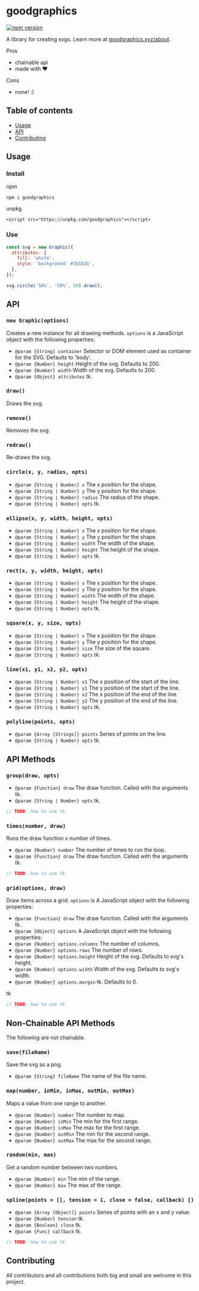 # goodgraphics

[![npm version](https://badge.fury.io/js/goodgraphics.svg)](https://badge.fury.io/js/goodgraphics)

A library for creating svgs. Learn more at [goodgraphics.xyz/about](https://goodgraphics.xyz/about).

Pros

- chainable api
- made with ❤️

Cons

- none! :)

## Table of contents

- [Usage](#usage)
- [API](#api)
- [Contributing](#contributing)

## Usage

### Install

npm

```
npm i goodgraphics
```

unpkg

```
<script src="https://unpkg.com/goodgraphics"></script>
```

### Use

```js
const svg = new Graphic({
  attributes: {
    fill: 'white',
    style: 'background: #1b1b1b',
  },
});

svg.circle('50%', '50%', 50).draw();
```

## API

### `new Graphic(options)`

Creates a new instance for all drawing methods. `options` is a JavaScript object with the following properties:

- `@param {String} container` Selector or DOM element used as container for the SVG. Defaults to 'body'.
- `@param {Number} height` Height of the svg. Defaults to 200.
- `@param {Number} width` Width of the svg. Defaults to 200.
- `@param {Object} attributes` tk.

### `draw()`

Draws the svg.

### `remove()`

Removes the svg.

### `redraw()`

Re-draws the svg.

### `circle(x, y, radius, opts)`

- `@param {String | Number} x` The x position for the shape.
- `@param {String | Number} y` The y position for the shape.
- `@param {String | Number} radius` The radius of the shape.
- `@param {String | Number} opts` tk.

### `ellipse(x, y, width, height, opts)`

- `@param {String | Number} x` The x position for the shape.
- `@param {String | Number} y` The y position for the shape.
- `@param {String | Number} width` The width of the shape.
- `@param {String | Number} height` The height of the shape.
- `@param {String | Number} opts` tk.

### `rect(x, y, width, height, opts)`

- `@param {String | Number} x` The x position for the shape.
- `@param {String | Number} y` The y position for the shape.
- `@param {String | Number} width` The width of the shape.
- `@param {String | Number} height` The height of the shape.
- `@param {String | Number} opts` tk.

### `square(x, y, size, opts)`

- `@param {String | Number} x` The x position for the shape.
- `@param {String | Number} y` The y position for the shape.
- `@param {String | Number} size` The size of the square.
- `@param {String | Number} opts` tk.

### `line(x1, y1, x2, y2, opts)`

- `@param {String | Number} x1` The x position of the start of the line.
- `@param {String | Number} y1` The y position of the start of the line.
- `@param {String | Number} x2` The x position of the end of the line.
- `@param {String | Number} y2` The y position of the end of the line.
- `@param {String | Number} opts` tk.

### `polyline(points, opts)`

- `@param {Array [Strings]} points` Series of points on the line.
- `@param {String | Number} opts` tk.

## API Methods

### `group(draw, opts)`

- `@param {Function} draw` The draw function. Called with the arguments tk.
- `@param {String | Number} opts` tk.

```js
// TODO: how to use tk
```

### `times(number, draw)`

Runs the draw function x number of times.

- `@param {Number} number` The number of times to run the loop.
- `@param {Function} draw` The draw function. Called with the arguments tk.

```js
// TODO: how to use tk
```

### `grid(options, draw)`

Draw items across a grid. `options` is A JavaScript object with the following properties:

- `@param {Function} draw` The draw function. Called with the arguments tk.
- `@param {Object} options` A JavaScript object with the following properties:
- `@param {Number} options.columns` The number of columns.
- `@param {Number} options.rows` The number of rows.
- `@param {Number} options.height` Height of the svg. Defaults to svg's height.
- `@param {Number} options.width` Width of the svg. Defaults to svg's width.
- `@param {Number} options.margin` tk. Defaults to 0.

tk

```js
// TODO: how to use tk
```

## Non-Chainable API Methods

The following are not chainable.

### `save(fileName)`

Save the svg as a png.

- `@param {String} fileName` The name of the file name.

### `map(number, inMin, inMax, outMin, outMax)`

Maps a value from one range to another.

- `@param {Number} number` The number to map.
- `@param {Number} inMin` The min for the first range.
- `@param {Number} inMax` The max for the first range.
- `@param {Number} outMin` The min for the second range.
- `@param {Number} outMax` The max for the second range.

### `random(min, max)`

Get a random number between two numbers.

- `@param {Number} min` The min of the range.
- `@param {Number} max` The max of the range.

### `spline(points = [], tension = 1, close = false, callback) {)`

- `@param {Array [Object]} points` Series of points with an x and y value.
- `@param {Number} tension` tk.
- `@param {Boolean} close` tk.
- `@param {Func} callback` tk.

```js
// TODO: how to use tk
```

## Contributing

All contributors and all contributions both big and small are welcome in this project.
